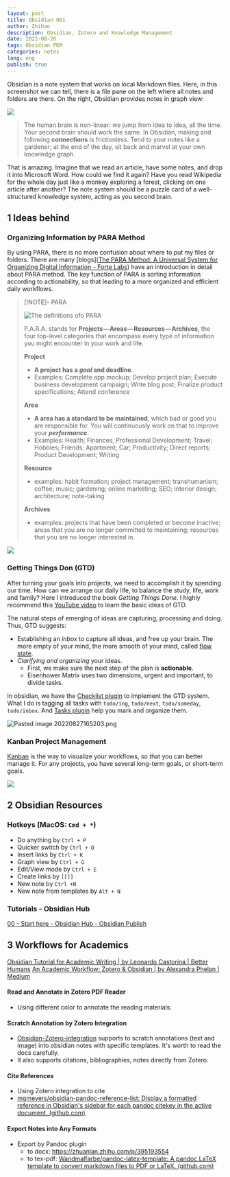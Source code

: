 ```yaml
---
layout: post
title: Obsidian 001
author: Zhihao
description: Obsidian, Zotero and Knowledge Management
date: 2022-08-26
tags: Obsidian PKM
categories: notes
lang: eng
publish: true
---
```


Obsidian is a note system that works on local Markdown files. Here, in this screenshot we can tell, there is a file pane on the left where all notes and folders are there. On the right, Obsidian provides notes in graph view:

![](https://obsidian.md/images/screenshot.png)

> The human brain is non-linear: we jump from idea to idea, all the time. Your second brain should work the same. In Obsidian, making and following **connections** is frictionless. Tend to your notes like a gardener; at the end of the day, sit back and marvel at your own knowledge graph.

That is amazing. Imagine that we read an article, have some notes, and drop it into Microsoft Word. How could we find it again? Have you read Wikipedia for the whole day just like a monkey exploring a forest, clicking on one article after another? The note system should be a puzzle card of a well-structured knowledge system, acting as you second brain.


## 1 Ideas behind

### Organizing Information by PARA Method

By using PARA, there is no more confusion about where to put my files or folders. There are many [blogs]([The PARA Method: A Universal System for Organizing Digital Information - Forte Labs](https://fortelabs.co/blog/para/)) have an introduction in detail about PARA method. The key function of PARA is sorting information according to actionability, so that leading to a more organized and efficient daily workflows.

> [!NOTE]- PARA
> 
> ![The definitions ofo PARA](https://i0.wp.com/cdn-images-1.medium.com/max/800/1*i6I0M5kaZUOwIfq5q5W4mQ.jpeg?w=900&ssl=1)
> 
> P.A.R.A. stands for **Projects — Areas — Resources — Archives**, the four top-level categories that encompass every type of information you might encounter in your work and life.
> 
>  **Project** 
> - **A project has a *goal* and deadline**.
> - Examples: Complete app mockup; Develop project plan; Execute business development campaign; Write blog post; Finalize product specifications; Attend conference
> 
> **Area**
> -  **A area has a standard to be maintained**, which bad or good you are responsible for. You will continuously work on that to improve your ***performance***.
> - Examples: Health; Finances, Professional Development; Travel; Hobbies; Friends; Apartment; Car; Productivity; Direct reports; Product Development; Writing
> 
> **Resource** 
> - examples: habit formation; project management; transhumanism; coffee; music; gardening; online marketing; SEO; interior design; architecture; note-taking
> 
> **Archives** 
> - examples: projects that have been completed or become inactive; areas that you are no longer committed to maintaining; resources that you are no longer interested in.
> 

![](https://i0.wp.com/cdn-images-1.medium.com/max/800/1*qng-pJJUdoENmYs_3HiISg.jpeg?w=900&ssl=1)

### Getting Things Don (GTD)

After turning your goals into projects, we need to accomplish it by spending our time. How can we arrange our daily life, to balance the study, life, work and family? Here I introduced the book *Getting Things Done*. I highly recommend this [YouTube video](https://www.youtube.com/watch?v=ODhHTngIMJE) to learn the basic ideas of GTD.

The natural steps of emerging of ideas are capturing, processing and doing. Thus, GTD suggests:
- Establishing an *inbox* to capture all ideas, and free up your brain. The more empty of your mind, the more smooth of your mind, called [flow state](https://en.wikipedia.org/wiki/Flow_(psychology)).
- *Clarifying and organizing* your ideas. 
	- First, we make sure the next step of the plan is **actionable**. 
	- Eisenhower Matrix uses two dimensions, urgent and important, to divide tasks.

In obsidian, we have the [Checklist plugin](https://github.com/delashum/obsidian-checklist-plugin) to implement the GTD system. What I do is tagging all tasks with `todo/ing`, `todo/next`, `todo/someday`, `todo/inbox`. And [Tasks plugin](https://github.com/obsidian-tasks-group/obsidian-tasks) help you mark and organize them.

![Pasted image 20220827165203.png](https://assets.asana.biz/m/6f89f3691b3dffaa/original/inline-leadership-eisenhower-matrix-4-2x.jpg)

### Kanban Project Management

[Kanban](https://github.com/mgmeyers/obsidian-kanban) is the way to visualize your workflows, so that you can better manage it. For any projects, you have several long-term goals, or short-term goals.

![](https://talentvis.com/files/images/blog/2022/05/what-you-need-to-know-about-kanban-board.jpg)



## 2 Obsidian Resources

### Hotkeys (MacOS: `Cmd + *`)
- Do anything by `Ctrl + P`
- Quicker switch by `Ctrl + O`
- Insert links by `Ctrl + K` 
- Graph view by `Ctrl + G`
- Edit/View mode by `Ctrl + E`
- Create links by `[[]]`
- New note by `Ctrl +N`
- New note from templates by `Alt + N`

### Tutorials - Obsidian Hub
[00 - Start here - Obsidian Hub - Obsidian Publish](https://publish.obsidian.md/hub/00+-+Start+here)

## 3 Workflows for Academics

[Obsidian Tutorial for Academic Writing | by Leonardo Castorina | Better Humans](https://betterhumans.pub/obsidian-tutorial-for-academic-writing-87b038060522)
[An Academic Workflow: Zotero & Obsidian | by Alexandra Phelan | Medium](https://medium.com/@alexandraphelan/an-academic-workflow-zotero-obsidian-56bf918d51ab)

#### Read and Annotate in Zotero PDF Reader
- Using different color to annotate the reading materials.

#### Scratch Annotation by Zotero Integration
-  [Obsidian-Zotero-integration](https://github.com/mgmeyers/obsidian-zotero-integration) supports to scratch annotations (text and image) into obsidian notes with specific templates. It's worth to read the docs carefully. 
-  It also supports citations, bibliographies, notes directly from Zotero.

#### Cite References
- Using Zotero integration to cite
- [mgmeyers/obsidian-pandoc-reference-list: Display a formatted reference in Obsidian's sidebar for each pandoc citekey in the active document. (github.com)](https://github.com/mgmeyers/obsidian-pandoc-reference-list)

#### Export Notes into Any Formats
- Export by Pandoc plugin
	- to docx: https://zhuanlan.zhihu.com/p/395193554
	- to tex-pdf: [Wandmalfarbe/pandoc-latex-template: A pandoc LaTeX template to convert markdown files to PDF or LaTeX. (github.com)](https://github.com/Wandmalfarbe/pandoc-latex-template)

